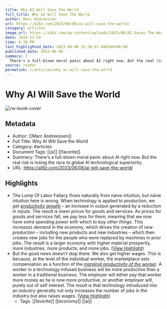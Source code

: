 ```yaml
---
title: Why AI Will Save the World
full_title: Why AI Will Save the World
author: Marc Andreessen
url: https://a16z.com/2023/06/06/ai-will-save-the-world/
category: articles
image_url: https://a16z.com/wp-content/uploads/2023/06/AI-Saves-The-World_Yoast-FB.jpg
date: 2024-12-29
time: 6:39 PM
last_highlighted_date: 2023-08-08 15:30:07.498344+00:00
published_date: 2023-06-06
summary: |
  There's a full-blown moral panic about AI right now. But the real risk is losing the race to global AI technological superiority.
source: reader
permalink: l/articles/why-ai-will-save-the-world
---
```

# Why AI Will Save the World

![rw-book-cover](https://a16z.com/wp-content/uploads/2023/06/AI-Saves-The-World_Yoast-FB.jpg)

## Metadata
- Author: [[Marc Andreessen]]
- Full Title: Why AI Will Save the World
- Category: #articles
- Document Tags: [[ai]] [[favorite]] 
- Summary: There's a full-blown moral panic about AI right now. But the real risk is losing the race to global AI technological superiority.
- URL: https://a16z.com/2023/06/06/ai-will-save-the-world/

## Highlights
- The Lump Of Labor Fallacy flows naturally from naive intuition, but naive intuition here is wrong. When technology is applied to production, we get [*productivity growth*](https://en.wikipedia.org/wiki/Productivity) – an increase in output generated by a reduction in inputs. The result is *lower prices* for goods and services. As prices for goods and services fall, we pay less for them, meaning that we now have *extra spending power* with which to buy *other things*. This *increases demand* in the economy, which drives the creation of *new production* – including new products and new industries – which then creates new jobs for the people who were replaced by machines in prior jobs. The result is a larger economy with higher material prosperity, more industries, more products, and more jobs. ([View Highlight](https://read.readwise.io/read/01h7aw8kjqn6p3mkmff3hm37cb))
- But the good news doesn’t stop there. We also get higher wages. This is because, at the level of the individual worker, the marketplace sets compensation as a function of the [*marginal productivity of the worker*](https://en.wikipedia.org/wiki/Marginal_revenue_productivity_theory_of_wages). A worker in a technology-infused business will be more productive than a worker in a traditional business. The employer will either pay that worker more money as he is now more productive, or another employer will, purely out of self interest. The result is that technology introduced into an industry generally not only increases the number of jobs in the industry but also raises wages. ([View Highlight](https://read.readwise.io/read/01h7awa1vgvkepmb5cy9jpv6t8))
    - Tags: [[favorite]] [[economy]] [[ai]] 


